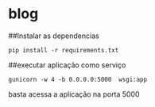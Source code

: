 # blog

##Instalar as dependencias

``
pip install -r requirements.txt
``

##executar aplicação como serviço

``
gunicorn -w 4 -b 0.0.0.0:5000  wsgi:app
``


basta acessa a aplicação na porta 5000
